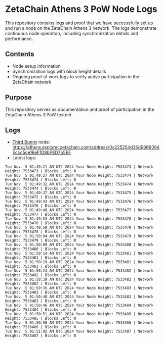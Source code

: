 # ZetaChain Athens 3 PoW Node Logs
This repository contains logs and proof that we have successfully set up and run a node on the ZetaChain Athens 3 network. The logs demonstrate continuous node operation, including synchronization details and performance.

## Contents
- Node setup information
- Synchronization logs with block height details
- Ongoing proof of work logs to verify active participation in the ZetaChain network

## Purpose
This repository serves as documentation and proof of participation in the ZetaChain Athens 3 PoW testnet.

## Logs

- [Third Bunny](https://thirdbunny.xyz/) node: https://athens.explorer.zetachain.com/address/0x225254d35dE666064Eccc5ce16eF1D8bF8D7b5EE
- Latest logs:
```
Tue Nov  5 01:49:21 AM UTC 2024 Your Node Height: 7533473 | Network Height: 7533473 | Blocks Left: 0
Tue Nov  5 01:49:27 AM UTC 2024 Your Node Height: 7533474 | Network Height: 7533474 | Blocks Left: 0
Tue Nov  5 01:49:32 AM UTC 2024 Your Node Height: 7533474 | Network Height: 7533474 | Blocks Left: 0
Tue Nov  5 01:49:37 AM UTC 2024 Your Node Height: 7533475 | Network Height: 7533475 | Blocks Left: 0
Tue Nov  5 01:49:43 AM UTC 2024 Your Node Height: 7533476 | Network Height: 7533476 | Blocks Left: 0
Tue Nov  5 01:49:48 AM UTC 2024 Your Node Height: 7533477 | Network Height: 7533477 | Blocks Left: 0
Tue Nov  5 01:49:53 AM UTC 2024 Your Node Height: 7533478 | Network Height: 7533478 | Blocks Left: 0
Tue Nov  5 01:49:58 AM UTC 2024 Your Node Height: 7533478 | Network Height: 7533478 | Blocks Left: 0
Tue Nov  5 01:50:04 AM UTC 2024 Your Node Height: 7533479 | Network Height: 7533479 | Blocks Left: 0
Tue Nov  5 01:50:09 AM UTC 2024 Your Node Height: 7533480 | Network Height: 7533480 | Blocks Left: 0
Tue Nov  5 01:50:14 AM UTC 2024 Your Node Height: 7533481 | Network Height: 7533481 | Blocks Left: 0
Tue Nov  5 01:50:19 AM UTC 2024 Your Node Height: 7533481 | Network Height: 7533481 | Blocks Left: 0
Tue Nov  5 01:50:24 AM UTC 2024 Your Node Height: 7533482 | Network Height: 7533482 | Blocks Left: 0
Tue Nov  5 01:50:30 AM UTC 2024 Your Node Height: 7533482 | Network Height: 7533482 | Blocks Left: 0
Tue Nov  5 01:50:35 AM UTC 2024 Your Node Height: 7533483 | Network Height: 7533483 | Blocks Left: 0
Tue Nov  5 01:50:40 AM UTC 2024 Your Node Height: 7533483 | Network Height: 7533483 | Blocks Left: 0
Tue Nov  5 01:50:46 AM UTC 2024 Your Node Height: 7533484 | Network Height: 7533484 | Blocks Left: 0
Tue Nov  5 01:50:51 AM UTC 2024 Your Node Height: 7533485 | Network Height: 7533485 | Blocks Left: 0
Tue Nov  5 01:50:56 AM UTC 2024 Your Node Height: 7533486 | Network Height: 7533486 | Blocks Left: 0
Tue Nov  5 01:51:02 AM UTC 2024 Your Node Height: 7533487 | Network Height: 7533487 | Blocks Left: 0
```
